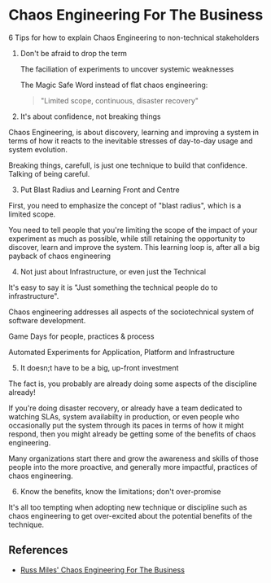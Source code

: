# Chaos Engineering For The Business

6 Tips for how to explain Chaos Engineering to non-technical stakeholders

1. Don't be afraid to drop the term

    The faciliation of experiments to uncover systemic weaknesses

    The Magic Safe Word instead of flat chaos engineering:

    > "Limited scope, continuous, disaster recovery"


2. It's about confidence, not breaking things

Chaos Engineering, is about discovery, learning and improving a system in terms of how it reacts to the inevitable stresses of day-to-day usage and system evolution.

Breaking things, carefull, is just one technique to build that confidence. Talking of being careful.

3. Put Blast Radius and Learning Front and Centre

First, you need to emphasize the concept of "blast radius", which is a limited scope.

You need to tell people that you're limiting the scope of the impact of your experiment as much as possible, while still retaining the opportunity to discover, learn and improve the system. This learning loop is, after all a big payback of chaos engineering

4. Not just about Infrastructure, or even just the Technical

It's easy to say it is "Just something the technical people do to infrastructure". 

Chaos engineering addresses all aspects of the sociotechnical system of software development.

Game Days for people, practices & process

Automated Experiments for Application, Platform and Infrastructure

5. It doesn;t have to be a big, up-front investment

The fact is, you probably are already doing some aspects of the discipline already!

If you're doing disaster recovery, or already have a team dedicated to watching SLAs, system availabilty in production, or even people who occasionally put the system through its paces in terms of how it might respond, then you might already be getting some of the benefits of chaos engineering. 

Many organizations start there and grow the awareness and skills of those people into the more proactive, and generally more impactful, practices of chaos engineering.

6. Know the benefits, know the limitations; don't over-promise

It's all too tempting when adopting new technique or discipline such as chaos engineering to get over-excited about the potential benefits of the technique.

## References
- [Russ Miles' Chaos Engineering For The Business](https://medium.com/russmiles/chaos-engineering-for-the-business-17b723f26361)
